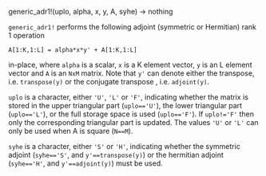 generic_adr1!(uplo, alpha, x, y, A, syhe) -> nothing

`generic_adr1!` performs the following adjoint (symmetric or Hermitian) rank 1 operation

`A[1:K,1:L] = alpha*x*y' + A[1:K,1:L]`

in-place, where `alpha` is a scalar, `x` is a K element vector, `y` is an L element vector and `A` is an `NxM` matrix. Note that `y'` can denote either the transpose, i.e. `transpose(y)` or the conjugate transpose , i.e. `adjoint(y)`.

`uplo` is a character, either `'U'`, `'L'` or `'F'`, indicating whether the matrix is stored in the upper triangular part (`uplo=='U'`), the lower triangular part (`uplo=='L'`), or the full storage space is used (`uplo=='F'`). If `uplo!='F'` then only the corresponding triangular part is updated. The values `'U'` or `'L'` can only be used when A is square (`N==M`).

`syhe` is a character, either `'S'` or `'H'`, indicating whether the symmetric adjoint (`syhe=='S'`, and `y'==transpose(y)`) or the hermitian adjoint (`syhe=='H'`, and `y'==adjoint(y)`) must be used.
